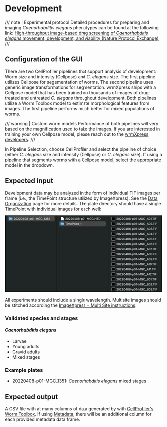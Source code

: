 # Development

/// note | Experimental protocol
Detailed procedures for preparing and imaging *Caenorhabditis elegans* phenotypes can be found at the following link: [High-throughput image-based drug screening of *Caenorhabditis elegans* movement, development, and viability (Nature Protocol Exchange)](https://protocolexchange.researchsquare.com/article/pex-2018/v1)
///

## Configuration of the GUI

There are two CellProfiler pipelines that support analysis of development: Worm size and intensity (Cellpose) and *C. elegans* size. The first pipeline utilizes Cellpose for segementation of worms. The second pipeline uses generic image transformations for segmentation. wrmXpress ships with a Cellpose model that has been trained on thousands of images of drug-treated and untreated *C. elegans* throughout development. Both pipelines utilize a Worm Toolbox model to estimate morphological features from images. The first pipeline performs much better for mixed populations of worms.

/// warning | Custom worm models
Performance of both pipelines will very based on the magnification used to take the images. If you are interested in training your own Cellpose model, please reach out to the [wrmXpress developers](../../index.md#getting-support).
///

In Pipeline Selection, choose CellProfiler and select the pipeline of choice (either *C. elegans* size and intensity (Cellpose) or *C. elegans* size). If using a pipeline that segments worms with a Cellpose model, select the appropriate model in the dropdown.

## Expected input

Development data may be analyzed in the form of individual TIF images per frame (i.e., the TimePoint structure utilized by ImageXpress). See the [Data Organization](../../data_organization.md) page for more details. The plate directory should have a single TimePoint with individual images for each well:

![Development file structure](../img/development_structure.png)

All experiments should include a single wavelength. Multisite images should be stitched according the [ImageXpress + Multi Site instructions](../instrument_settings.md#imagexpress-multi-site).

### Validated species and stages

#### *Caenorhabditis elegans*

- Larvae
- Young adults
- Gravid adults
- Mixed stages

### Example plates

- 20220408-p01-MGC_1351: *Caenorhabditis elegans* mixed stages

## Expected output

A CSV file with at many columns of data generated by with [CellProfiler's](https://cellprofiler.org/) [Worm Toolbox](https://cellprofiler.org/wormtoolbox). If using [Metadata](), there will be an additional column for each provided metadata data frame.
